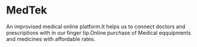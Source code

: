# MedTek
An improvised medical online platform.It helps us to connect doctors and prescriptions with in our finger tip.Online purchase of Medical eqquipments and medicines with affordable rates.
